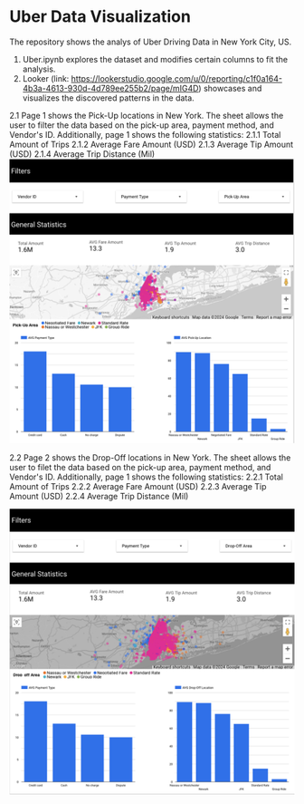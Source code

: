 # Uber Data Visualization

The repository shows the analys of Uber Driving Data in New York City, US. 

1. Uber.ipynb explores the dataset and modifies certain columns to fit the analysis.
2. Looker (link: https://lookerstudio.google.com/u/0/reporting/c1f0a164-4b3a-4613-930d-4d789ee255b2/page/mIG4D) showcases and visualizes the discovered patterns in the data.



  2.1 Page 1 shows the Pick-Up locations in New York. The sheet allows the user to filter the data based on the pick-up area, payment method, and Vendor's ID. Additionally, page 1 shows the following statistics: 
    2.1.1 Total Amount of Trips
    2.1.2 Average Fare Amount (USD)
    2.1.3 Average Tip Amount (USD)
    2.1.4 Average Trip Distance (Mil)
![screenshot](screenshot.png)

  2.2 Page 2 shows the Drop-Off locations in New York. The sheet allows the user to filet the data based on the pick-up area, payment method, and Vendor's ID. Additionally, page 1 shows the following statistics: 
    2.2.1 Total Amount of Trips
    2.2.2 Average Fare Amount (USD)
    2.2.3 Average Tip Amount (USD)
    2.2.4 Average Trip Distance (Mil)

![screenshot](screenshot2.png)
